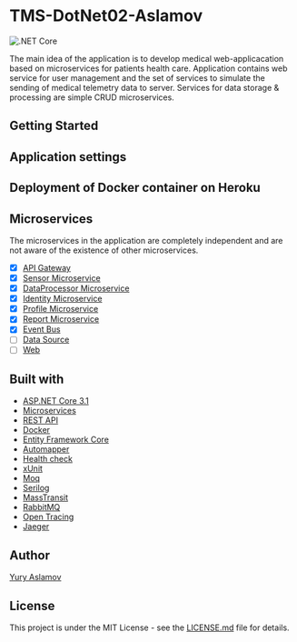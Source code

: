 # TMS-DotNet02-Aslamov

![.NET Core](https://github.com/teachmeskills-dotnet/TMS-DotNet02-Aslamov/workflows/.NET%20Core/badge.svg)

The main idea of the application is to develop medical web-applicacation based on microservices for patients health care.
Application contains web service for user management and the set of services to simulate the sending of medical telemetry data to server.
Services for data storage & processing are simple CRUD microservices.

## Getting Started

## Application settings

## Deployment of Docker container on Heroku

## Microservices

The microservices in the application are completely independent and are not aware of the existence of other microservices.

- [x] [API Gateway](./ApiGateway/README.md)
- [x] [Sensor Microservice](./Services/Sensor/README.md)
- [x] [DataProcessor Microservice](./Services/DataProcessor/README.md)
- [x] [Identity Microservice](./Services/Identity/README.md)
- [x] [Profile Microservice](./Services/Profile/README.md)
- [x] [Report Microservice](./Services/Report/README.md)
- [x] [Event Bus](./EventBus/README.md)
- [ ] [Data Source]()
- [ ] [Web]()

## Built with

- [ASP.NET Core 3.1](https://docs.microsoft.com/en-us/aspnet/core/)
- [Microservices](https://docs.microsoft.com/en-us/dotnet/architecture/microservices/)
- [REST API](https://restfulapi.net/)
- [Docker](https://www.docker.com/)
- [Entity Framework Core](https://docs.microsoft.com/en-us/ef/core/)
- [Automapper](https://automapper.org/)
- [Health check](https://docs.microsoft.com/en-us/aspnet/core/host-and-deploy/health-checks?view=aspnetcore-3.1)
- [xUnit](https://xunit.net/)
- [Moq](https://github.com/Moq/moq4/wiki/Quickstart)
- [Serilog](https://serilog.net/)
- [MassTransit](https://masstransit-project.com/)
- [RabbitMQ](https://www.rabbitmq.com/)
- [Open Tracing](https://opentracing.io/)
- [Jaeger](https://www.jaegertracing.io/)

## Author

[Yury Aslamov](https://aslamovyura.github.io/)

## License

This project is under the MIT License - see the [LICENSE.md](https://github.com/teachmeskills-dotnet/TMS-DotNet02-Aslamov/blob/master/LICENSE) file for details.
